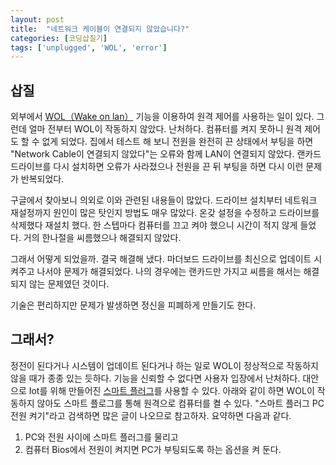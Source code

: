 ```yaml
---
layout: post
title:  "네트워크 케이블이 연결되지 않았습니다?"
categories: [코딩삽질기]
tags: ['unplugged', 'WOL', 'error']
---
```


## 삽질

외부에서 [WOL（Wake on lan）](https://en.wikipedia.org/wiki/Wake-on-LAN) 기능을 이용하여 원격 제어를 사용하는 일이 있다. 그런데 얼마 전부터 WOL이 작동하지 않았다. 난처하다. 컴퓨터를 켜지 못하니 원격 제어도 할 수 없게 되었다. 집에서 테스트 해 보니 전원을 완전히 끈 상태에서 부팅을 하면 "Network Cable이 연결되지 않았다"는 오류와 함께 LAN이 연결되지 않았다. 랜카드 드라이브를 다시 설치하면 오류가 사라졌으나 전원을 끈 뒤 부팅을 하면 다시 이런 문제가 반복되었다. 

구글에서 찾아보니 의외로 이와 관련된 내용들이 많았다. 드라이브 설치부터 네트워크 재설정까지 원인이 많은 탓인지 방법도 매우 많았다. 온갖 설정을 수정하고 드라이브를 삭제했다 재설치 했다. 한 스텝마다 컴퓨터를 끄고 켜야 했으니 시간이 적지 않게 들었다. 거의 한나절을 씨름했으나 해결되지 않았다.

그래서 어떻게 되었을까. 결국 해결해 냈다. 마더보드 드라이브를 최신으로 업데이트 시켜주고 나서야 문제가 해결되었다. 나의 경우에는 랜카드만 가지고 씨름을 해서는 해결되지 않는 문제였던 것이다. 

기술은 편리하지만 문제가 발생하면 정신을 피폐하게 만들기도 한다. 

## 그래서?

정전이 된다거나 시스템이 업데이트 된다거나 하는 일로 WOL이 정상적으로 작동하지 않을 때가 종종 있는 듯하다. 기능을 신뢰할 수 없다면 사용자 입장에서 난처하다. 대안으로 Iot를 위해 만들어진 [스마트 플러그](http://prod.danawa.com/list/?cate=14235776&searchOption=searchAttributeValue=237693)를 사용할 수 있다. 아래와 같이 하면 WOL이 작동하지 않아도 스마트 플로그를 통해 원격으로 컴퓨터를 켤 수 있다. "스마트 플러그 PC 전원 켜기"라고 검색하면 많은 글이 나오므로 참고하자. 요약하면 다음과 같다. 

1. PC와 전원 사이에 스마트 플러그를 물리고
2. 컴퓨터 Bios에서 전원이 켜지면 PC가 부팅되도록 하는 옵션을 켜 둔다. 


